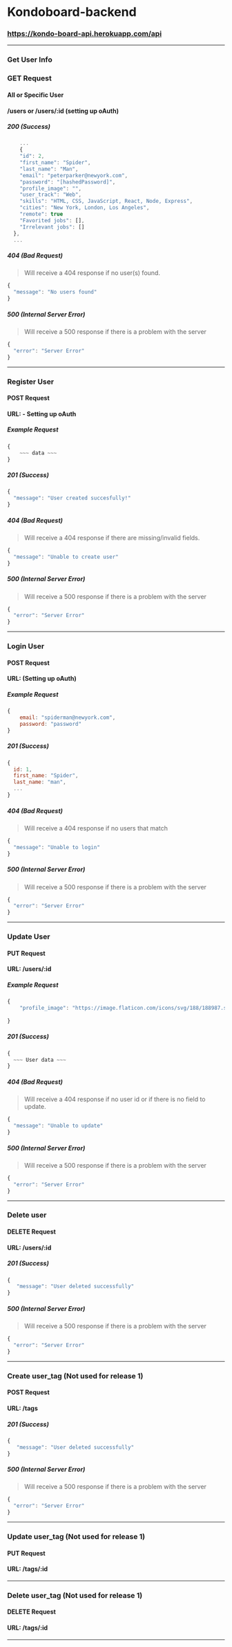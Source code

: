# Kondoboard-backend 
### https://kondo-board-api.herokuapp.com/api

*** ***

### Get User Info
### GET Request
#### All or Specific User 
#### /users or /users/:id (setting up oAuth)

##### 200 (Success) 
```javascript
	...
	{
    "id": 2,
    "first_name": "Spider",
    "last_name": "Man",
    "email": "peterparker@newyork.com",
    "password": "[hashedPassword]",
    "profile_image": "",
    "user_track": "Web",
    "skills": "HTML, CSS, JavaScript, React, Node, Express",
    "cities": "New York, London, Los Angeles",
    "remote": true
    "Favorited jobs": [],
    "Irrelevant jobs": []
  },
  ...
``` 

##### 404 (Bad Request)
> Will receive a 404 response if no user(s) found.
```javascript
{
  "message": "No users found"
}
```

##### 500 (Internal Server Error)
> Will receive a 500 response if there is a problem with the server
```javascript
{
  "error": "Server Error"
}
```

*** ***

### Register User
#### POST Request
#### URL: - Setting up oAuth

##### Example Request
```javascript
{
    ~~~ data ~~~
}
```

##### 201 (Success)
```javascript
{
  "message": "User created succesfully!"
}
````

##### 404 (Bad Request)
> Will receive a 404 response if there are missing/invalid fields.
```javascript
{
  "message": "Unable to create user"
}
```

##### 500 (Internal Server Error)
> Will receive a 500 response if there is a problem with the server
```javascript
{
  "error": "Server Error"
}
```


*** ***

### Login User 
#### POST Request
#### URL: (Setting up oAuth)

##### Example Request
```javascript
{
    email: "spiderman@newyork.com",
    password: "password"
}
```
##### 201 (Success)
```javascript
{
  id: 1,
  first_name: "Spider",
  last_name: "man",
  ...
}
````

##### 404 (Bad Request)
> Will receive a 404 response if no users that match
```javascript
{
  "message": "Unable to login"
}
```

##### 500 (Internal Server Error)
> Will receive a 500 response if there is a problem with the server
```javascript
{
  "error": "Server Error"
}
```
*** ***

### Update User 
#### PUT Request
#### URL: /users/:id

##### Example Request
```javascript
{
    "profile_image": "https://image.flaticon.com/icons/svg/188/188987.svg"
  
}
```

##### 201 (Success)
```javascript
{
  ~~~ User data ~~~
}
````

##### 404 (Bad Request)
> Will receive a 404 response if no user id or if there is no field to update.
```javascript
{
  "message": "Unable to update"
}
```

##### 500 (Internal Server Error)
> Will receive a 500 response if there is a problem with the server
```javascript
{
  "error": "Server Error"
}
```

*** ***

### Delete user
#### DELETE Request
#### URL: /users/:id

##### 201 (Success)
```javascript
{
   "message": "User deleted successfully"
}
````

##### 500 (Internal Server Error)
> Will receive a 500 response if there is a problem with the server
```javascript
{
  "error": "Server Error"
}
```

*** ***

### Create user_tag (Not used for release 1)
#### POST Request
#### URL: /tags

##### 201 (Success)
```javascript
{
   "message": "User deleted successfully"
}
````

##### 500 (Internal Server Error)
> Will receive a 500 response if there is a problem with the server
```javascript
{
  "error": "Server Error"
}
```

*** ***

### Update user_tag (Not used for release 1)
#### PUT Request
#### URL: /tags/:id

*** ***

### Delete user_tag (Not used for release 1)
#### DELETE Request
#### URL: /tags/:id

*** ***


